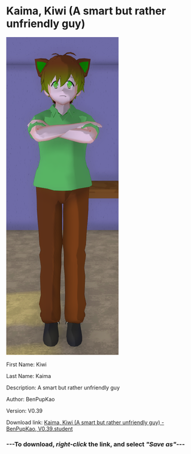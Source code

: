 # Kaima, Kiwi (A smart but rather unfriendly guy)

<img src = "https://raw.githubusercontent.com/Arbiter1223/Daigaku-Gurashi-Custom-Students/master/Students/Files/Kaima%2C%20Kiwi%20(A%20smart%20but%20rather%20unfriendly%20guy).png">

First Name: Kiwi

Last Name: Kaima

Description: A smart but rather unfriendly guy

Author: BenPupKao

Version: V0.39

Download link: <a href="https://raw.githubusercontent.com/Arbiter1223/Daigaku-Gurashi-Custom-Students/master/Students/Files/Kaima%2C%20Kiwi%20(A%20smart%20but%20rather%20unfriendly%20guy)%20-%20BenPupKao%2C%20V0.39.student">Kaima, Kiwi (A smart but rather unfriendly guy) - BenPupKao, V0.39.student</a>

### ---**To download, _right-click_ the link, and select _"Save as"_**---

